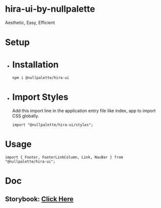 # hira-ui-by-nullpalette
Aesthetic, Easy, Efficient

# Setup

- # Installation

    ```
    npm i @nullpalette/hira-ui
    ```

- # Import Styles
    Add this import line in the application entry file like index, app to import CSS globally.

    ```
    import "@nullpalette/hira-ui/styles";
    ```

# Usage   
```
import { Footer, FooterLinkColumn, Link, NavBar } from "@nullpalette/hira-ui";
```

# Doc
## Storybook: [Click Here](https://courageous-squirrel-73ebc1.netlify.app)
